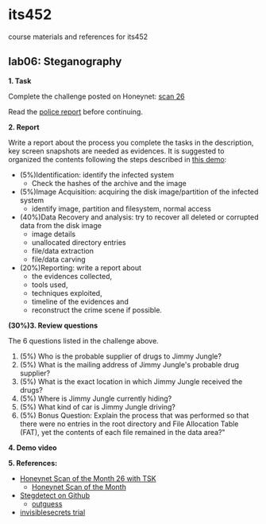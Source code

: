 # its452
course materials and references for its452

## lab06: Steganography

**1. Task**

Complete the challenge posted on Honeynet: [scan 26](http://honeynet.onofri.org/scans/scan26/)

Read the [police report](http://honeynet.onofri.org/scans/scan26/scenario.html) before continuing.

**2. Report**

Write a report about the process you complete the tasks in the description, key screen snapshots are needed as evidences. It is suggested to organized the contents following the steps described in [this demo](http://www.sleuthkit.org/case/sotm_26/index.html):
* (5%)Identification: identify the infected system
  * Check the hashes of the archive and the image
* (5%)Image Acquisition: acquiring the disk image/partition of the infected system
  * identify image, partition and filesystem, normal access
* (40%)Data Recovery and analysis: try to recover all deleted or corrupted data from the disk image
  * image details
  * unallocated directory entries
  * file/data extraction
  * file/data carving
* (20%)Reporting: write a report about 
  * the evidences collected, 
  * tools used, 
  * techniques exploited, 
  * timeline of the evidences and 
  * reconstruct the crime scene if possible.


**(30%)3. Review questions**

The 6 questions listed in the challenge above.


1. (5%) Who is the probable supplier of drugs to Jimmy Jungle?
2. (5%) What is the mailing address of Jimmy Jungle's probable drug supplier?
3. (5%) What is the exact location in which Jimmy Jungle received the drugs?
4. (5%) Where is Jimmy Jungle currently hiding?
5. (5%) What kind of car is Jimmy Jungle driving?
6. (5%) Bonus Question: Explain the process that was performed so that there were no entries in the root directory and File Allocation Table (FAT), yet the contents of each file remained in the data area?"

**4. Demo video**


**5. References:**
* [Honeynet Scan of the Month 26 with TSK](http://www.sleuthkit.org/case/sotm_26/index.html)
  * [Honeynet Scan of the Month](https://www.honeynet.org/challenges/scan-of-the-month-archive/)
* [Stegdetect on Github](https://github.com/abeluck/stegdetect)
  * [outguess](https://web.archive.org/web/20150419030527/http://www.outguess.org/)
* [invisiblesecrets trial](http://www.invisiblesecrets.com/download.html)
